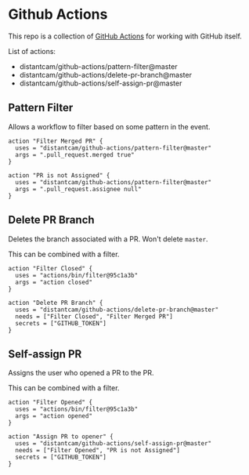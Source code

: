 # Github Actions

This repo is a collection of [GitHub Actions](https://github.com/features/actions) for working with GitHub itself. 

List of actions:

- distantcam/github-actions/pattern-filter@master
- distantcam/github-actions/delete-pr-branch@master
- distantcam/github-actions/self-assign-pr@master

## Pattern Filter

Allows a workflow to filter based on some pattern in the event.

```hcl
action "Filter Merged PR" {
  uses = "distantcam/github-actions/pattern-filter@master"
  args = ".pull_request.merged true"
}

action "PR is not Assigned" {
  uses = "distantcam/github-actions/pattern-filter@master"
  args = ".pull_request.assignee null"
}
```

## Delete PR Branch

Deletes the branch associated with a PR. Won't delete `master`.

This can be combined with a filter.

```hcl
action "Filter Closed" {
  uses = "actions/bin/filter@95c1a3b"
  args = "action closed"
}

action "Delete PR Branch" {
  uses = "distantcam/github-actions/delete-pr-branch@master"
  needs = ["Filter Closed", "Filter Merged PR"]
  secrets = ["GITHUB_TOKEN"]
}
```

## Self-assign PR

Assigns the user who opened a PR to the PR.

This can be combined with a filter.

```hcl
action "Filter Opened" {
  uses = "actions/bin/filter@95c1a3b"
  args = "action opened"
}

action "Assign PR to opener" {
  uses = "distantcam/github-actions/self-assign-pr@master"
  needs = ["Filter Opened", "PR is not Assigned"]
  secrets = ["GITHUB_TOKEN"]
}
```